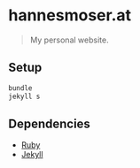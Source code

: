 # hannesmoser.at

> My personal website.

## Setup

```bash
bundle
jekyll s
```

## Dependencies

* [Ruby](https://www.ruby-lang.org/en/)
* [Jekyll](https://jekyllrb.com/)
